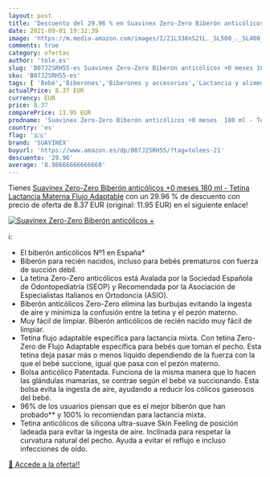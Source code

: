 ```yaml
---
layout: post
title: 'Descuento del 29.96 % en Suavinex Zero-Zero Biberón anticólicos +'
date: 2021-09-01 19:32:39
image: 'https://m.media-amazon.com/images/I/21L338nS2tL._SL500_._SL400_.jpg'
comments: true
category: ofertas
author: 'tole.es'
slug: 'B07J2SRH55-es Suavinex Zero-Zero Biberón anticólicos +0 meses 180 ml -...'
sku: 'B07J2SRH55-es'
tags: [ 'Bebé','Biberones','Biberones y accesorios','Lactancia y alimentación','biberón','lactancia','suavinex', ]
actualPrice: 8.37 EUR
currency: EUR
price: 8.37
comparePrice: 11.95 EUR
prodname: 'Suavinex Zero-Zero Biberón anticólicos +0 meses  180 ml - Tetina Lactancia Materna  Flujo Adaptable'
country: 'es'
flag: '🇪🇸'
brand: 'SUAVINEX'
buyurl: 'https://www.amazon.es/dp/B07J2SRH55/?tag=tolees-21'
descuento: '29.96'
average: '8.98666666666668'
---
```


Tienes [Suavinex Zero-Zero Biberón anticólicos +0 meses  180 ml - Tetina Lactancia Materna  Flujo Adaptable](https://www.amazon.es/dp/B07J2SRH55/?tag=tolees-21) con un 29.96 % de descuento con precio de oferta de 8.37 EUR (original: 11.95 EUR) en el siguiente enlace!

[![Suavinex Zero-Zero Biberón anticólicos +](https://m.media-amazon.com/images/I/21L338nS2tL._SL500_._SL400_.jpg)](https://www.amazon.es/dp/B07J2SRH55/?tag=tolees-21)

ℹ️:

- El biberón anticólicos Nº1 en España*
- Biberón para recién nacidos, incluso para bebés prematuros con fuerza de succión débil.
- La tetina Zero-Zero anticólicos está Avalada por la Sociedad Española de Odontopediatría (SEOP) y Recomendada por la Asociación de Especialistas Italianos en Ortodoncia (ASIO).
- Biberón anticólicos Zero-Zero elimina las burbujas evitando la ingesta de aire y minimiza la confusión entre la tetina y el pezón materno.
- Muy fácil de limpiar. Biberón anticólicos de recién nacido muy fácil de limpiar.
- Tetina flujo adaptable específica para lactancia mixta. Con tetina Zero-Zero de Flujo Adaptable específica para bebés que toman el pecho. Esta tetina deja pasar más o menos líquido dependiendo de la fuerza con la que el bebé succione, igual que pasa con el pezón materno.
- Bolsa anticólico Patentada. Funciona de la misma manera que lo hacen las glándulas mamarias, se contrae según el bebé va succionando. Esta bolsa evita la ingesta de aire, ayudando a reducir los cólicos gaseosos del bebé.
- 96% de los usuarios piensan que es el mejor biberón que han probado** y 100% lo recomiendan para lactancia mixta.
- Tetina anticólicos de silicona ultra-suave Skin Feeling de posición ladeada para evitar la ingesta de aire. Inclinada para respetar la curvatura natural del pecho. Ayuda a evitar el reflujo e incluso infecciones de oído.

[🛒 Accede a la oferta!!](https://www.amazon.es/dp/B07J2SRH55/?tag=tolees-21)
